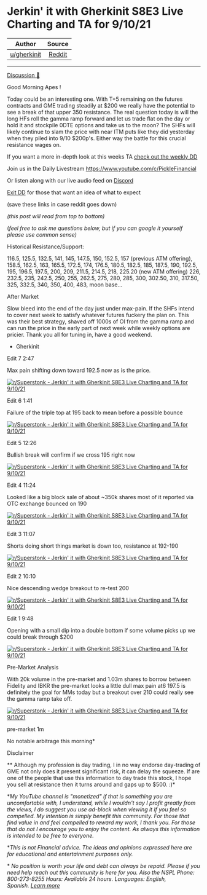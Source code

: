 Jerkin' it with Gherkinit S8E3 Live Charting and TA for 9/10/21
===============================================================

| Author       | Source       | 
| :-------------: |:-------------:|
|  [u/gherkinit](https://www.reddit.com/user/gherkinit/) | [Reddit](https://www.reddit.com/r/Superstonk/comments/plkff9/jerkin_it_with_gherkinit_s8e3_live_charting_and/) | 

---


[Discussion 🦍](https://www.reddit.com/r/Superstonk/search?q=flair_name%3A%22Discussion%20%F0%9F%A6%8D%22&restrict_sr=1)

Good Morning Apes !

Today could be an interesting one. With T+5 remaining on the futures contracts and GME trading steadily at $200 we really have the potential to see a break of that upper 350 resistance. The real question today is will the long HFs roll the gamma ramp forward and let us trade flat on the day or hold it and stockpile 0DTE options and take us to the moon? The SHFs will likely continue to slam the price with near ITM puts like they did yesterday when they piled into 9/10 $200p's. Either way the battle for this crucial resistance wages on.

If you want a more in-depth look at this weeks TA [check out the weekly DD](https://www.reddit.com/r/Superstonk/comments/pjci7o/jerkin_it_with_gherkinit_forward_looking_ta_for/)

Join us in the Daily Livestream <https://www.youtube.com/c/PickleFinancial>

Or listen along with our live audio feed on [Discord](https://discord.gg/HbqnUVsSrH)

[Exit DD](https://www.reddit.com/r/Superstonk/comments/nogxnr/infinity_war_the_final_exit_dd_compilation/) for those that want an idea of what to expect

(save these links in case reddit goes down)

*(this post will read from top to bottom)*

(*feel free to ask me questions below, but if you can google it yourself please use common sense)*

Historical Resistance/Support:

116.5, 125.5, 132.5, 141, 145, 147.5, 150, 152.5, 157 (previous ATM offering), 158.5, 162.5, 163, 165.5, 172.5, 174, 176.5, 180.5, 182.5, 185, 187.5, 190, 192.5, 195, 196.5, 197.5, 200, 209, 211.5, 214.5, 218, 225.20 (new ATM offering) 226, 232.5, 235, 242.5, 250, 255, 262.5, 275, 280, 285, 300, 302.50, 310, 317.50, 325, 332.5, 340, 350, 400, 483, moon base...

After Market

Slow bleed into the end of the day just under max-pain. If the SHFs intend to cover next week to satisfy whatever futures fuckery the plan on. This was their best strategy, shaved off 1000s of OI from the gamma ramp and can run the price in the early part of next week while weekly options are pricier. Thank you all for tuning in, have a good weekend.

- Gherkinit

Edit 7 2:47

Max pain shifting down toward 192.5 now as is the price.

[![r/Superstonk - Jerkin' it with Gherkinit S8E3 Live Charting and TA for 9/10/21](https://preview.redd.it/5qjkjb8z1qm71.png?width=1618&format=png&auto=webp&s=b45ff47f154e98bfe99b95687827f5759d9a92cd)](https://preview.redd.it/5qjkjb8z1qm71.png?width=1618&format=png&auto=webp&s=b45ff47f154e98bfe99b95687827f5759d9a92cd)

Edit 6 1:41

Failure of the triple top at 195 back to mean before a possible bounce

[![r/Superstonk - Jerkin' it with Gherkinit S8E3 Live Charting and TA for 9/10/21](https://preview.redd.it/3rt8eyb6qpm71.png?width=1635&format=png&auto=webp&s=3d3cd9af387c9cd072109a110dfa2295d52e67dc)](https://preview.redd.it/3rt8eyb6qpm71.png?width=1635&format=png&auto=webp&s=3d3cd9af387c9cd072109a110dfa2295d52e67dc)

Edit 5 12:26

Bullish break will confirm if we cross 195 right now

[![r/Superstonk - Jerkin' it with Gherkinit S8E3 Live Charting and TA for 9/10/21](https://preview.redd.it/r0rc3nxucpm71.png?width=1623&format=png&auto=webp&s=47468e90b46616ade6ec32c0d2fc009d6bf93b51)](https://preview.redd.it/r0rc3nxucpm71.png?width=1623&format=png&auto=webp&s=47468e90b46616ade6ec32c0d2fc009d6bf93b51)

Edit 4 11:24

Looked like a big block sale of about ~350k shares most of it reported via OTC exchange bounced on 190

[![r/Superstonk - Jerkin' it with Gherkinit S8E3 Live Charting and TA for 9/10/21](https://preview.redd.it/8w4pnmor1pm71.png?width=1613&format=png&auto=webp&s=36c83937064948e40e95d7d94b258d7b82cde156)](https://preview.redd.it/8w4pnmor1pm71.png?width=1613&format=png&auto=webp&s=36c83937064948e40e95d7d94b258d7b82cde156)

Edit 3 11:07

Shorts doing short things market is down too, resistance at 192-190

[![r/Superstonk - Jerkin' it with Gherkinit S8E3 Live Charting and TA for 9/10/21](https://preview.redd.it/kvksxpjoyom71.png?width=1617&format=png&auto=webp&s=a841d2287541194c00f7ff017f88b693d5b641cc)](https://preview.redd.it/kvksxpjoyom71.png?width=1617&format=png&auto=webp&s=a841d2287541194c00f7ff017f88b693d5b641cc)

Edit 2 10:10

Nice descending wedge breakout to re-test 200

[![r/Superstonk - Jerkin' it with Gherkinit S8E3 Live Charting and TA for 9/10/21](https://preview.redd.it/7bhf08vjoom71.png?width=1622&format=png&auto=webp&s=7fad3001f704bd6b51a6eb47a79ba58290096afc)](https://preview.redd.it/7bhf08vjoom71.png?width=1622&format=png&auto=webp&s=7fad3001f704bd6b51a6eb47a79ba58290096afc)

Edit 1 9:48

Opening with a small dip into a double bottom if some volume picks up we could break through $200

[![r/Superstonk - Jerkin' it with Gherkinit S8E3 Live Charting and TA for 9/10/21](https://preview.redd.it/h6hvqy5pkom71.png?width=1620&format=png&auto=webp&s=078a6c9774926a247215e4e437cffe50d78332c5)](https://preview.redd.it/h6hvqy5pkom71.png?width=1620&format=png&auto=webp&s=078a6c9774926a247215e4e437cffe50d78332c5)

Pre-Market Analysis

With 20k volume in the pre-market and 1.03m shares to borrow between Fidelity and IBKR the pre-market looks a little dull max pain at6 197.5 is definitely the goal for MMs today but a breakout over 210 could really see the gamma ramp take off.

[![r/Superstonk - Jerkin' it with Gherkinit S8E3 Live Charting and TA for 9/10/21](https://preview.redd.it/3wdxu5i1aom71.png?width=1613&format=png&auto=webp&s=7486873425d983c17a341f67971b27281c39e1ec)](https://preview.redd.it/3wdxu5i1aom71.png?width=1613&format=png&auto=webp&s=7486873425d983c17a341f67971b27281c39e1ec)

pre-market 1m

No notable arbitrage this morning*

Disclaimer

** Although my profession is day trading, I in no way endorse day-trading of GME not only does it present significant risk, it can delay the squeeze. If are one of the people that use this information to day trade this stock, I hope you sell at resistance then it turns around and gaps up to $500. :)*

**My YouTube channel is "monetized" if that is something you are uncomfortable with, I understand, while I wouldn't say I profit greatly from the views, I do suggest you use ad-block when viewing it if you feel so compelled.* *My intention is simply benefit this community. For those that find value in and feel compelled to reward my work, I thank you. For those that do not I encourage you to enjoy the content. As always this information is intended to be free to everyone.*

**This is not Financial advice. The ideas and opinions expressed here are for educational and entertainment purposes only.*

* *No position is worth your life and debt can always be repaid. Please if you need help reach out this community is here for you. Also the NSPL Phone: 800-273-8255 Hours: Available 24 hours. Languages: English, Spanish.* [*Learn more*](https://suicidepreventionlifeline.org/)
